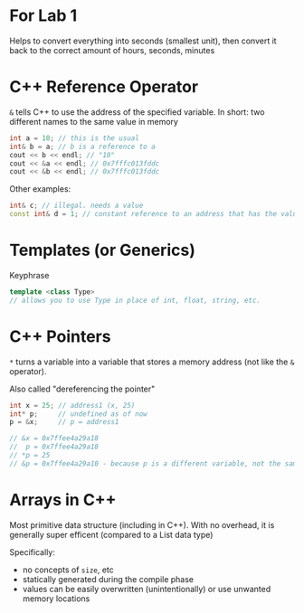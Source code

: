 # For Lab 1

Helps to convert everything into seconds (smallest unit), then convert it back to the correct amount of hours, seconds, minutes

# C++ Reference Operator

`&` tells C++ to use the address of the specified variable.
In short: two different names to the same value in memory

```cpp
int a = 10; // this is the usual
int& b = a; // b is a reference to a
cout << b << endl; // "10"
cout << &a << endl; // 0x7fffc013fddc
cout << &b << endl; // 0x7fffc013fddc
```

Other examples:

```cpp
int& c; // illegal. needs a value
const int& d = 1; // constant reference to an address that has the value 1
```

# Templates (or Generics)

Keyphrase

```cpp
template <class Type>
// allows you to use Type in place of int, float, string, etc.
```

# C++ Pointers

`*` turns a variable into a variable that stores a memory address (not like the `&`
operator).

Also called "dereferencing the pointer"

```cpp
int x = 25; // address1 (x, 25)
int* p;     // undefined as of now
p = &x;     // p = address1

// &x = 0x7ffee4a29a18
//  p = 0x7ffee4a29a18
// *p = 25
// &p = 0x7ffee4a29a10 - because p is a different variable, not the same
```

# Arrays in C++

Most primitive data structure (including in C++). With no overhead, it is generally
super efficent (compared to a List data type)

Specifically:
- no concepts of `size`, etc
- statically generated during the compile phase
- values can be easily overwritten (unintentionally) or use unwanted memory locations